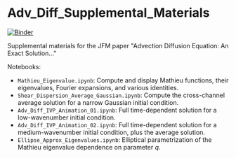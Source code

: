 # Adv_Diff_Supplemental_Materials

[![Binder](https://mybinder.org/badge_logo.svg)](https://mybinder.org/v2/gh/Mikejmnez/Adv_Diff_Supplemental_Materials/main)

Supplemental materials for the JFM paper "Advection Diffusion Equation: An Exact Solution..."

Notebooks:
* `Mathieu_Eigenvalue.ipynb`: Compute and display Mathieu functions, their eigenvalues, Fourier expansions, and various identities.
* `Shear_Dispersion_Average_Gaussian.ipynb`: Compute the cross-channel average solution for a narrow Gaussian initial condition.
* `Adv_Diff_IVP_Animation_01.ipynb`: Full time-dependent solution for a low-wavenumber initial condition.
* `Adv_Diff_IVP_Animation_02.ipynb`: Full time-dependent solution for a medium-wavenumber initial condition, plus the average solution.
* `Ellipse_Approx_Eigenvalues.ipynb`: Elliptical parametrization of the Mathieu eigenvalue dependence on parameter *q*.
